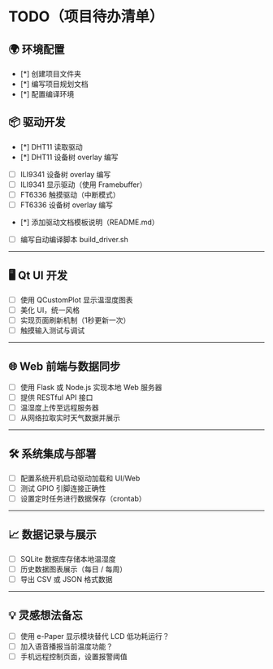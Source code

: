 # TODO（项目待办清单）

## 🌍 环境配置
- [*] 创建项目文件夹
- [*] 编写项目规划文档
- [*] 配置编译环境


## 📦 驱动开发

- [*] DHT11 读取驱动
- [*] DHT11 设备树 overlay 编写
- [ ] ILI9341 设备树 overlay 编写
- [ ] ILI9341 显示驱动（使用 Framebuffer）
- [ ] FT6336 触摸驱动（中断模式）
- [ ] FT6336 设备树 overlay 编写
- [*] 添加驱动文档模板说明（README.md）
- [ ] 编写自动编译脚本 build_driver.sh

---

## 🖥️ Qt UI 开发

- [ ] 使用 QCustomPlot 显示温湿度图表
- [ ] 美化 UI，统一风格
- [ ] 实现页面刷新机制（1秒更新一次）
- [ ] 触摸输入测试与调试

---

## 🌐 Web 前端与数据同步

- [ ] 使用 Flask 或 Node.js 实现本地 Web 服务器
- [ ] 提供 RESTful API 接口
- [ ] 温湿度上传至远程服务器
- [ ] 从网络拉取实时天气数据并展示

---

## 🛠️ 系统集成与部署

- [ ] 配置系统开机启动驱动加载和 UI/Web
- [ ] 测试 GPIO 引脚连接正确性
- [ ] 设置定时任务进行数据保存（crontab）

---

## 📈 数据记录与展示

- [ ] SQLite 数据库存储本地温湿度
- [ ] 历史数据图表展示（每日 / 每周）
- [ ] 导出 CSV 或 JSON 格式数据

---

## 💡 灵感想法备忘

- [ ] 使用 e-Paper 显示模块替代 LCD 低功耗运行？
- [ ] 加入语音播报当前温度功能？
- [ ] 手机远程控制页面，设置报警阈值
